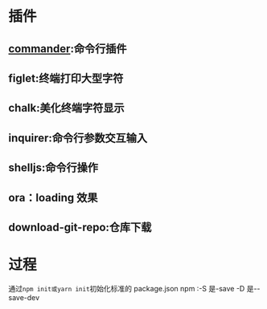 # 插件

## [commander](https://www.npmjs.com/package/commander):命令行插件

## figlet:终端打印大型字符

## chalk:美化终端字符显示

## inquirer:命令行参数交互输入

## shelljs:命令行操作

## ora：loading 效果

## download-git-repo:仓库下载

# 过程

通过`npm init或yarn init`初始化标准的 package.json
npm :-S 是-save -D 是--save-dev
